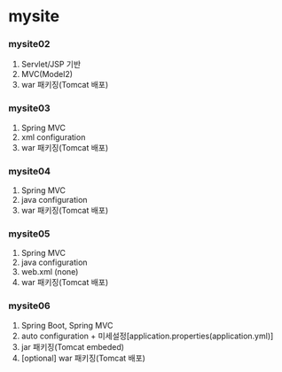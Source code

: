 # mysite

### mysite02
1.	Servlet/JSP 기반
2.	MVC(Model2)
3.	war 패키징(Tomcat 배포)

### mysite03
1. Spring MVC
2.	xml configuration
3.	war 패키징(Tomcat 배포)

### mysite04
1.	Spring MVC
2.	java configuration
3.	war 패키징(Tomcat 배포)

### mysite05
1.	Spring MVC
2.	java configuration
3.	web.xml (none)
3.	war 패키징(Tomcat 배포)

### mysite06
1.	Spring Boot, Spring MVC
2.	auto configuration + 미세설정[application.properties(application.yml)]
3.	jar 패키징(Tomcat embeded)
4.	[optional] war 패키징(Tomcat 배포)